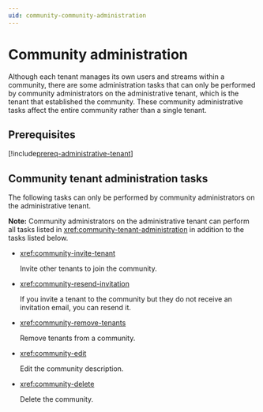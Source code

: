 ```yaml
---
uid: community-community-administration
---
```


# Community administration

Although each tenant manages its own users and streams within a community, there are some administration tasks that can only be performed by community administrators on the administrative tenant, which is the tenant that established the community. These community administrative tasks affect the entire community rather than a single tenant.

## Prerequisites

[!include[prereq-administrative-tenant](includes/prereq-administrative-tenant.md)]

## Community tenant administration tasks

The following tasks can only be performed by community administrators on the administrative tenant.

**Note:** Community administrators on the administrative tenant can perform all tasks listed in <xref:community-tenant-administration> in addition to the tasks listed below. 

- <xref:community-invite-tenant>

	Invite other tenants to join the community.

- <xref:community-resend-invitation>

	If you invite a tenant to the community but they do not receive an invitation email, you can resend it.

- <xref:community-remove-tenants>

	Remove tenants from a community.

- <xref:community-edit>

	Edit the community description.

- <xref:community-delete>

	Delete the community.
